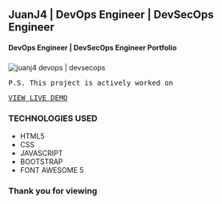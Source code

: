 ## JuanJ4 | DevOps Engineer | DevSecOps Engineer
#### DevOps Engineer | DevSecOps Engineer Portfolio
##### 

![juanj4 devops | devsecops](https://user-images.githubusercontent.com/23548321/212783807-4a198948-1111-4afd-be53-cae3a287ea00.png)


<pre>P.S. This project is actively worked on</pre>
<pre><a href="https://juanj4.github.io/">VIEW LIVE DEMO</a></pre>

### TECHNOLOGIES USED
* HTML5
* CSS
* JAVASCRIPT
* BOOTSTRAP
* FONT AWESOME 5


### Thank you for viewing


